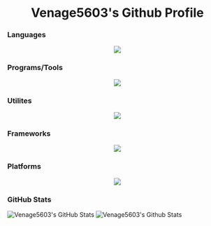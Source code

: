 <h1 align="center">Venage5603's Github Profile</h1>

<h3>Languages</h3>

<p align="center">
  <a href="https://skillicons.dev">
    <img src="https://skillicons.dev/icons?i=c,cs,cpp,md,html,css" />
  </a>
</p>

<h3>Programs/Tools</h3>

<p align="center">
  <a href="https://skillicons.dev">
    <img src="https://skillicons.dev/icons?i=git,unity,unrealengine,rider,vscode,visualstudio,blender,nodejs,npm" />
  </a>
</p>

<h3> Utilites</h3>

<p align="center">
  <a href="https://skillicons.dev">
    <img src="https://skillicons.dev/icons?i=ps,pr,ai,ae" />
  </a>
</p>

<h3>Frameworks</h3>

<p align="center">
  <a href="https://skillicons.dev">
    <img src="https://skillicons.dev/icons?i=dotnet" />
  </a>
</p>

<h3>Platforms</h3>

<p align="center">
  <a href="https://skillicons.dev">
    <img src="https://skillicons.dev/icons?i=discord,github,arch" />
  </a>
</p>

<h3>GitHub Stats</h3>

![Venage5603's GitHub Stats](https://my-readme-stats-one.vercel.app/api?username=Venage5603&show_icons=true&theme=gotham)
![Venage5603's Github Stats](https://my-readme-stats-one.vercel.app/api/top-langs/?username=Venage5603&layout=compact&theme=gotham)
